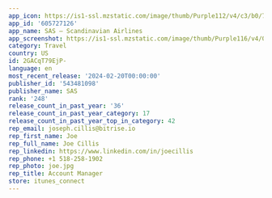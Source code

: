 ```yaml
---
app_icon: https://is1-ssl.mzstatic.com/image/thumb/Purple112/v4/c3/b0/72/c3b07284-83c4-11ad-7c17-9b0839293481/AppIcon-staging-1x_U007epad-0-85-220-0.png/1024x1024bb.png
app_id: '605727126'
app_name: SAS – Scandinavian Airlines
app_screenshot: https://is1-ssl.mzstatic.com/image/thumb/Purple116/v4/0d/5f/d7/0d5fd7c3-0847-3ae2-d517-7dceb96d078b/c4dfeb19-249e-4e93-9852-11c7d7b5e615_0@2x.jpg/1242x2688bb.png
category: Travel
country: US
id: 2GACqT79EjP-
language: en
most_recent_release: '2024-02-20T00:00:00'
publisher_id: '543481098'
publisher_name: SAS
rank: '248'
release_count_in_past_year: '36'
release_count_in_past_year_category: 17
release_count_in_past_year_top_in_category: 42
rep_email: joseph.cillis@bitrise.io
rep_first_name: Joe
rep_full_name: Joe Cillis
rep_linkedin: https://www.linkedin.com/in/joecillis
rep_phone: +1 518-258-1902
rep_photo: joe.jpg
rep_title: Account Manager
store: itunes_connect
---
```


